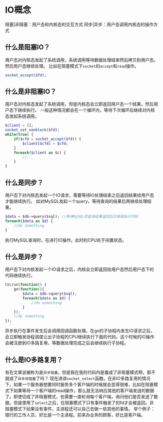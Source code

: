 # IO概念
阻塞|非阻塞：用户态和内核态的交互方式
同步|异步：用户态调用内核态的操作方式

## 什么是阻塞IO？
用户态对内核态发起了系统调用，系统调用等待数据处理结束然后拷贝到用户态。然后用户态继续处理。
比如在阻塞模式下`socket`的`accept`和`read`操作。

```php
socket_accept($fd);
```

## 什么是非阻塞IO？
用户态对内核态发起了系统调用，但是内核态会立即返回用户态一个结果。然后用户态下继续执行。
一般这种情况都会在一个循环内，等待下次循环后继续对内核态发起系统调用。

```php
$client = [];
socket_set_nonblock($fd);
while(true) {
    if($cfd = socket_accept($fd)) {
        $client[$cfd] = $cfd;
    }
    foreach($client as $c) {
        //...
    }
}
```

## 什么是同步？
用户态下对内核态发起一个IO请求，需要等待IO处理结束之后返回结果给用户态才能继续执行。
如对MySQL发起一个query，等待查询的结果后再继续处理结果。

```php
$data = $db->query($sql); //等待MySQL的查询结果返回后才继续执行代码
foreach($data as $d) {
    //do something
}
```
执行MySQL查询时，在进行IO操作。此时的CPU处于闲置状态。

## 什么是异步？
用户态下对内核发起一个IO请求之后，内核会立即返回给用户态然后用户态下的代码继续执行。

```php
Co\run(function() {
    go(function(){
        $data = $db->query($sql); 
        foreach($data as $d) {
            //do something
        }
    });
    //do something
});
```
异步执行在事件发生后会调用回调函数处理。在go的子协程内发生IO请求之后，会立即触发协程调度让出子协程的CPU继续执行下面的代码。这个时候的IO操作会被注册到IO多路复用，等数据处理完成之后会继续执行子协程。

## 什么是IO多路复用？
有在文章说被称为是`异步阻塞`。但是我在我的代码内是置成了非阻塞模式啊，那不就成了`异步非阻塞`了吗？
现在讲讲`socket_select`函数。在非IO多路复用的情况下，如果一个服务器想要同时服务多个客户端的时候就会显得很难，比如在阻塞模式下如果等待一个客户端的read操作，那么就无法响应其他的客户端发送的数据了。即使切成了非阻塞模式，也需要一直轮询每个客户端，询问他们是否发送了数据。但是使用了`select`之后，在阻塞模式下只有事件触发了的fd才会被返回。非阻塞模式下如果没有事件，主进程还可以自己去做一些其他的事情。
举个例子：银行的工作人员，好比是一个主进程。前来办业务的顾客，好比是客户端。

